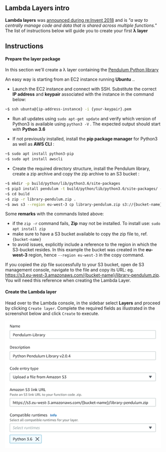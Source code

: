 ## Lambda Layers intro
**Lambda layers** was [announced during re:Invent 2018](https://aws.amazon.com/about-aws/whats-new/2018/11/aws-lambda-now-supports-custom-runtimes-and-layers/) and is _"a way to centrally manage code and data that is shared across multiple functions."_ The list of instructions below will guide you to create your first **λ layer**


## Instructions
#### Prepare the layer package
In this section we'll create a λ layer containing the [Pendulum Python library](https://pendulum.eustace.io/)

An easy way is starting from an EC2 instance running **Ubuntu** ..
* Launch the EC2 instance and connect with SSH. Substitute the correct **IP address** and **keypair** associated with the instance in the command below:
```bash
~$ ssh ubuntu@{ip-address-instance} -i {your-keypair}.pem
```
* Run all updates using `sudo apt-get update` and verify which version of Python3 is available using `python3 -V` . The expected output should start with **Python 3.6**

* If not previously installed, install the **pip package manager** for Python3 as well as **AWS CLI** :
```bash
~$ sudo apt install python3-pip
~$ sudo apt install awscli
```
* Create the required directory structure, install the Pendulum library, create a zip archive and copy the zip archive to an S3 bucket :
```bash
~$ mkdir -p build/python/lib/python3.6/site-packages
~$ pip3 install pendulum -t build/python/lib/python3.6/site-packages/ --system
~$ cd build
~$ zip -r library-pendulum.zip .
~$ aws s3 --region eu-west-3 cp library-pendulum.zip s3://{bucket-name}
```

Some **remarks** with the commands listed above:
* if the `zip -r` command fails, **Zip** may not be installed. To install use: `sudo apt install zip`
* make sure to have a S3 bucket available to copy the zip file to, ref. `{bucket-name}`
* to avoid issues, explicitly include a reference to the region in which the S3-bucket resides. In this example the bucket was created in the **eu-west-3** region, hence `--region eu-west-3` in the copy command.

If you copied the zip file successfully to your S3 bucket, open de S3 management console, navigate to the file and copy its URL: eg. https://s3.eu-west-3.amazonaws.com/{bucket-name}/library-pendulum.zip. You will need this reference when creating the Lambda Layer.

#### Create the Lambda layer
Head over to the Lambda console, in the sidebar select **Layers** and proceed by clicking `Create layer`. Complete the required fields as illustrated in the screenshot below and click `Create` to execute.


![screenshot](https://raw.githubusercontent.com/nrollr/Lambda-Layers/screenshot/screenshot.png)